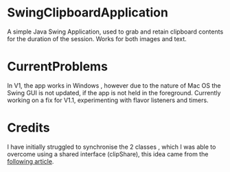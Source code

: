 # SwingClipboardApplication
A simple Java Swing Application, used to grab and retain clipboard contents for the duration of the session. Works for both images and text. 
 
# CurrentProblems 
In V1, the app works in Windows , however due to the nature of Mac OS the Swing GUI is not updated, if the app is not held in the foreground. Currently working on a fix for V1.1, experimenting with flavor listeners and timers.
 
# Credits 
I have initially struggled to synchronise the 2 classes , which I was able to overcome using a shared interface (clipShare), this idea came from the [following article](https://medium.com/swlh/creating-a-clipboard-history-application-in-java-with-swing-16b006f7b322). 
